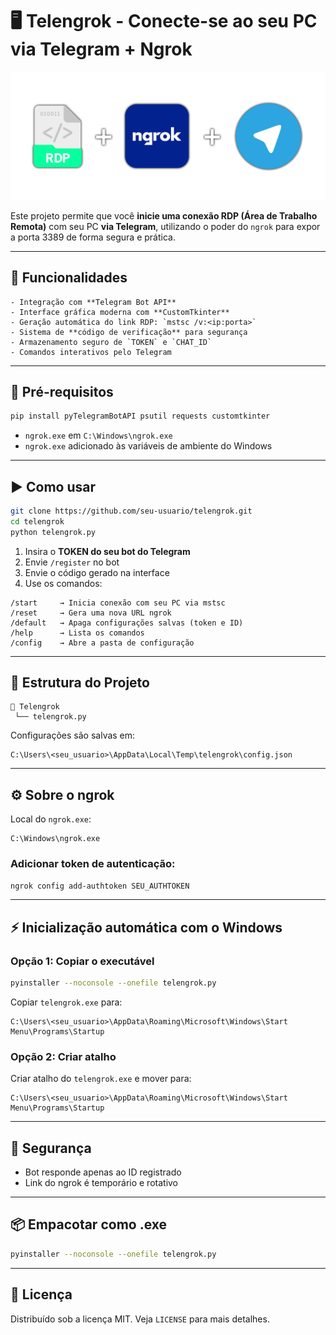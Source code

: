# 🖥️ Telengrok - Conecte-se ao seu PC via Telegram + Ngrok

![Texto Alternativo](https://github.com/JONATHAS-L1M4/telengrok/blob/main/Telengrok.png)

Este projeto permite que você **inicie uma conexão RDP (Área de Trabalho Remota)** com seu PC **via Telegram**, utilizando o poder do `ngrok` para expor a porta 3389 de forma segura e prática.

---

## 🚀 Funcionalidades

```
- Integração com **Telegram Bot API**  
- Interface gráfica moderna com **CustomTkinter**  
- Geração automática do link RDP: `mstsc /v:<ip:porta>`  
- Sistema de **código de verificação** para segurança  
- Armazenamento seguro de `TOKEN` e `CHAT_ID`  
- Comandos interativos pelo Telegram  
```
---

## 🧰 Pré-requisitos

```bash
pip install pyTelegramBotAPI psutil requests customtkinter
```

- `ngrok.exe` em `C:\Windows\ngrok.exe`  
- `ngrok.exe` adicionado às variáveis de ambiente do Windows  

---

## ▶️ Como usar

```bash
git clone https://github.com/seu-usuario/telengrok.git
cd telengrok
python telengrok.py
```

1. Insira o **TOKEN do seu bot do Telegram**  
2. Envie `/register` no bot  
3. Envie o código gerado na interface  
4. Use os comandos:

```
/start     → Inicia conexão com seu PC via mstsc  
/reset     → Gera uma nova URL ngrok  
/default   → Apaga configurações salvas (token e ID)  
/help      → Lista os comandos  
/config    → Abre a pasta de configuração  
```

---

## 📁 Estrutura do Projeto

```
📂 Telengrok
 └── telengrok.py
```

Configurações são salvas em:

```
C:\Users\<seu_usuario>\AppData\Local\Temp\telengrok\config.json
```

---

## ⚙️ Sobre o ngrok

Local do `ngrok.exe`:

```
C:\Windows\ngrok.exe
```

### Adicionar token de autenticação:

```bash
ngrok config add-authtoken SEU_AUTHTOKEN
```

---

## ⚡ Inicialização automática com o Windows

### Opção 1: Copiar o executável

```bash
pyinstaller --noconsole --onefile telengrok.py
```

Copiar `telengrok.exe` para:

```
C:\Users\<seu_usuario>\AppData\Roaming\Microsoft\Windows\Start Menu\Programs\Startup
```

### Opção 2: Criar atalho

Criar atalho do `telengrok.exe` e mover para:

```
C:\Users\<seu_usuario>\AppData\Roaming\Microsoft\Windows\Start Menu\Programs\Startup
```

---

## 🔐 Segurança

- Bot responde apenas ao ID registrado  
- Link do ngrok é temporário e rotativo  

---

## 📦 Empacotar como .exe

```bash
pyinstaller --noconsole --onefile telengrok.py
```

---

## 📃 Licença

Distribuído sob a licença MIT. Veja `LICENSE` para mais detalhes.
